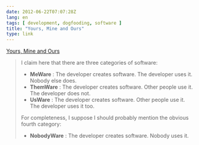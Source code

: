 ```yaml
---
date: 2012-06-22T07:07:28Z
lang: en
tags: [ development, dogfooding, software ]
title: "Yours, Mine and Ours"
type: link
---
```


[Yours, Mine and
Ours](http://www.ericsink.com/articles/Yours_Mine_Ours.html)

> I claim here that there are three categories of software:
>
> -   **MeWare** : The developer creates software. The developer uses
>     it. Nobody else does.
> -   **ThemWare** : The developer creates software. Other people use
>     it. The developer does not.
> -   **UsWare** : The developer creates software. Other people use it.
>     The developer uses it too.
>
> For completeness, I suppose I should probably mention the obvious
> fourth category:
>
> -   **NobodyWare** : The developer creates software. Nobody uses it.

